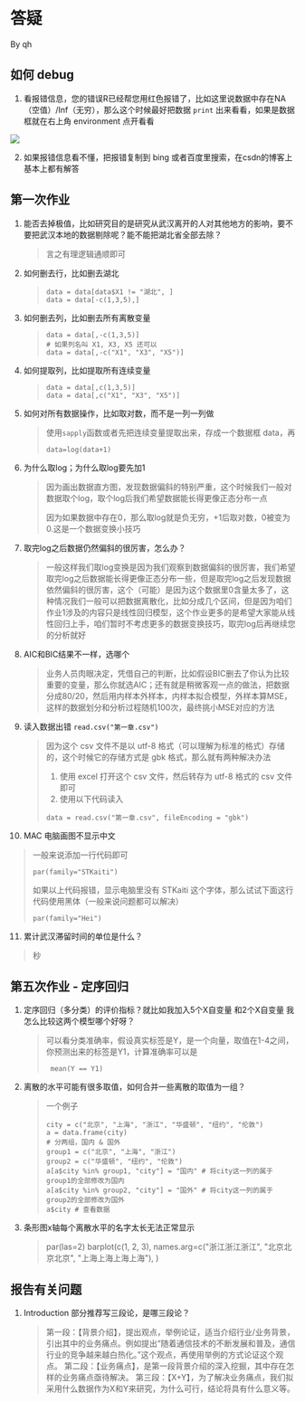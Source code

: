# 答疑

By qh

## 如何 debug

1. 看报错信息，您的错误R已经帮您用红色报错了，比如这里说数据中存在NA（空值）/Inf（无穷），那么这个时候最好把数据 `print` 出来看看，如果是数据框就在右上角 environment 点开看看

![](pics/bug.png)

2. 如果报错信息看不懂，把报错复制到 bing 或者百度里搜索，在csdn的博客上基本上都有解答

## 第一次作业

1. 能否去掉极值，比如研究目的是研究从武汉离开的人对其他地方的影响，要不要把武汉本地的数据剔除呢？能不能把湖北省全部去除？
   > 言之有理逻辑通顺即可
2. 如何删去行，比如删去湖北
   > ```{R}
   > data = data[data$X1 != "湖北", ]
   > data = data[-c(1,3,5),]
   > ```
3. 如何删去列，比如删去所有离散变量
   > ```
   > data = data[,-c(1,3,5)] 
   > # 如果列名叫 X1, X3, X5 还可以
   > data = data[,-c("X1", "X3", "X5")] 
   > ```
4. 如何提取列，比如提取所有连续变量
   > ```
   > data = data[,c(1,3,5)] 
   > data = data[,c("X1", "X3", "X5")] 
   > ```
5. 如何对所有数据操作，比如取对数，而不是一列一列做
   > 使用`sapply`函数或者先把连续变量提取出来，存成一个数据框 data，再
   > ```
   > data=log(data+1)
   > ```
6. 为什么取log；为什么取log要先加1
   > 因为画出数据直方图，发现数据偏斜的特别严重，这个时候我们一般对数据取个log，取个log后我们希望数据能长得更像正态分布一点
   >
   > 因为如果数据中存在0，那么取log就是负无穷，+1后取对数，0被变为0.这是一个数据变换小技巧
7. 取完log之后数据仍然偏斜的很厉害，怎么办？
   > 一般这样我们取log变换是因为我们观察到数据偏斜的很厉害，我们希望取完log之后数据能长得更像正态分布一些，但是取完log之后发现数据依然偏斜的很厉害，这个（可能）是因为这个数据里0含量太多了，这种情况我们一般可以把数据离散化，比如分成几个区间，但是因为咱们作业1涉及的内容只是线性回归模型，这个作业更多的是希望大家能从线性回归上手，咱们暂时不考虑更多的数据变换技巧，取完log后再继续您的分析就好

8. AIC和BIC结果不一样，选哪个
   > 业务人员肉眼决定，凭借自己的判断，比如假设BIC删去了你认为比较重要的变量，那么你就选AIC；还有就是稍微客观一点的做法，把数据分成80/20，然后用内样本外样本，内样本拟合模型，外样本算MSE，这样的数据划分和分析过程随机100次，最终挑小MSE对应的方法

9. 读入数据出错 `read.csv("第一章.csv")`
   > 因为这个 csv 文件不是以 utf-8 格式（可以理解为标准的格式）存储的，这个时候它的存储方式是 gbk 格式，那么就有两种解决办法
   > 1. 使用 excel 打开这个 csv 文件，然后转存为 utf-8 格式的 csv 文件即可
   > 2. 使用以下代码读入
   > ```
   > data = read.csv("第一章.csv", fileEncoding = "gbk")
   > ```

10. MAC 电脑画图不显示中文
   > 一般来说添加一行代码即可
   > ```
   > par(family="STKaiti")
   > ```
   > 如果以上代码报错，显示电脑里没有 STKaiti 这个字体，那么试试下面这行代码使用黑体（一般来说问题都可以解决）
   > ```
   > par(family="Hei")
   > ```

11. 累计武汉滞留时间的单位是什么？
   > 秒


## 第五次作业 - 定序回归

1. 定序回归（多分类）的评价指标？就比如我加入5个X自变量 和2个X自变量 我怎么比较这两个模型哪个好呀？
   > 可以看分类准确率，假设真实标签是Y，是一个向量，取值在1-4之间，你预测出来的标签是Y1，计算准确率可以是 
   > ```
   >  mean(Y == Y1)
   > ```

2. 离散的水平可能有很多取值，如何合并一些离散的取值为一组？
   > 一个例子
   > ```
   > city = c("北京", "上海", "浙江", "华盛顿", "纽约", "伦敦")
   > a = data.frame(city)
   > # 分两组，国内 & 国外
   > group1 = c("北京", "上海", "浙江")
   > group2 = c("华盛顿", "纽约", "伦敦")
   > a[a$city %in% group1, "city"] = "国内" # 将city这一列的属于 group1的全部修改为国内
   > a[a$city %in% group2, "city"] = "国外" # 将city这一列的属于group2的全部修改为国外
   > a$city # 查看数据
   > ```

3. 条形图x轴每个离散水平的名字太长无法正常显示
   > par(las=2)
   > barplot(c(1, 2, 3), 
   >       names.arg=c("浙江浙江浙江", 
   >                   "北京北京北京", 
   >                   "上海上海上海上海"),
   >       )


## 报告有关问题

1. Introduction 部分推荐写三段论，是哪三段论？
   > 第一段：【背景介绍】，提出观点，举例论证，适当介绍行业/业务背景，引出其中的业务痛点。例如提出“随着通信技术的不断发展和普及，通信行业的竞争越来越白热化。”这个观点，再使用举例的方式论证这个观点。
   > 第二段：【业务痛点】，是第一段背景介绍的深入挖掘，其中存在怎样的业务痛点亟待解决。
   > 第三段：【X+Y】，为了解决业务痛点，我们拟采用什么数据作为X和Y来研究，为什么可行，结论将具有什么意义等。
